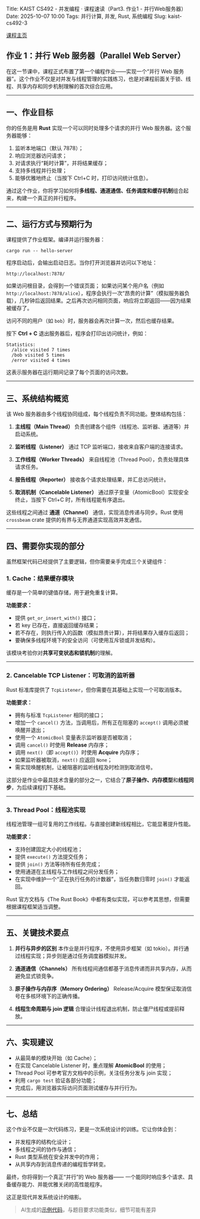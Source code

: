 Title: KAIST CS492 - 并发编程 · 课程速读（Part3. 作业1 - 并行Web服务器）
Date: 2025-10-07 10:00
Tags: 并行计算, 并发, Rust, 系统编程
Slug: kaist-cs492-3

[课程主页](https://github.com/kaist-cp/cs431)

## 作业 1：**并行 Web 服务器（Parallel Web Server）**

在这一节课中，课程正式布置了第一个编程作业——实现一个“并行 Web 服务器”。这个作业不仅是对并发与线程管理的实践练习，也是对课程前面关于锁、线程、共享内存和同步机制理解的首次综合应用。

---

## 一、作业目标

你的任务是用 **Rust** 实现一个可以同时处理多个请求的并行 Web 服务器。这个服务器能够：

1. 监听本地端口（默认 7878）；
2. 响应浏览器访问请求；
3. 对请求执行“耗时计算”，并将结果缓存；
4. 支持多线程并行处理；
5. 能够优雅地终止（当按下 Ctrl+C 时，打印访问统计信息）。

通过这个作业，你将学习如何将**多线程、通道通信、任务调度和缓存机制**组合起来，构建一个真正的并行程序。

---

## 二、运行方式与预期行为

课程提供了作业框架。编译并运行服务器：

```
cargo run -- hello-server
```

程序启动后，会输出启动日志。当你打开浏览器并访问以下地址：

```
http://localhost:7878/
```

如果访问根目录，会得到一个错误页面；
如果访问某个用户名（例如 `http://localhost:7878/alice`），程序会执行一次“昂贵的计算”（模拟服务器负载），几秒钟后返回结果。之后再次访问相同页面，响应将立即返回——因为结果被缓存了。

访问不同的用户（如 `bob`）时，服务器会再次计算一次，然后也缓存结果。

按下 **Ctrl + C** 退出服务器后，程序会打印出访问统计，例如：

```
Statistics:
  /alice visited 7 times
  /bob visited 5 times
  /error visited 4 times
```

这表示服务器在运行期间记录了每个页面的访问次数。

---

## 三、系统结构概览

该 Web 服务器由多个线程协同组成，每个线程负责不同功能。整体结构包括：

1. **主线程（Main Thread）**
   负责创建各个组件（线程池、监听器、通道等）并启动系统。

2. **监听线程（Listener）**
   通过 TCP 监听端口，接收来自客户端的连接请求。

3. **工作线程（Worker Threads）**
   来自线程池（Thread Pool），负责处理具体请求任务。

4. **报告线程（Reporter）**
   接收各个请求处理结果，并汇总访问统计。

5. **取消机制（Cancelable Listener）**
   通过原子变量（AtomicBool）实现安全终止，当按下 Ctrl+C 时，所有线程能有序退出。

这些线程之间通过 **通道（Channel）** 通信，实现消息传递与同步。Rust 使用 `crossbeam` crate 提供的有界与无界通道实现高效并发通信。

---

## 四、需要你实现的部分

虽然框架代码已经提供了主要逻辑，但你需要亲手完成三个关键组件：

### 1. Cache：结果缓存模块

缓存是一个简单的键值存储，用于避免重复计算。

**功能要求：**

* 提供 `get_or_insert_with()` 接口；
* 若 key 已存在，直接返回缓存结果；
* 若不存在，则执行传入的函数（模拟昂贵计算），并将结果存入缓存后返回；
* 要确保多线程环境下的安全访问（可使用互斥锁或并发结构）。

该模块考验你对**共享可变状态和锁机制**的理解。

---

### 2. Cancelable TCP Listener：可取消的监听器

Rust 标准库提供了 `TcpListener`，但你需要在其基础上实现一个可取消版本。

**功能要求：**

* 拥有与标准 `TcpListener` 相同的接口；
* 增加一个 `cancel()` 方法，当调用后，所有正在阻塞的 `accept()` 调用必须被唤醒并退出；
* 使用一个 `AtomicBool` 变量表示监听器是否被取消；
* 调用 `cancel()` 时使用 **Release** 内存序；
* 调用 `next()`（即 `accept()`）时使用 **Acquire** 内存序；
* 如果监听器被取消，`next()` 应返回 `None`；
* 需实现唤醒机制，让被阻塞的监听线程及时检测到取消信号。

这部分是作业中最具技术含量的部分之一，它结合了**原子操作、内存模型**和**线程同步**，为后续课程打下基础。

---

### 3. Thread Pool：线程池实现

线程池管理一组可复用的工作线程。与直接创建新线程相比，它能显著提升性能。

**功能要求：**

* 支持创建固定大小的线程池；
* 提供 `execute()` 方法提交任务；
* 提供 `join()` 方法等待所有任务完成；
* 使用通道在主线程与工作线程之间分发任务；
* 在实现中维护一个“正在执行任务的计数器”，当任务数归零时 `join()` 才能返回。

Rust 官方文档与《The Rust Book》中都有类似实现，可以参考其思想，但需要根据课程框架适当调整。

---

## 五、关键技术要点

1. **并行与异步的区别**
   本作业是并行程序，不使用异步框架（如 tokio）。并行通过线程实现；异步则是通过任务调度器模拟并发。

2. **通道通信（Channels）**
   所有线程间通信都基于消息传递而非共享内存，从而避免显式锁竞争。

3. **原子操作与内存序（Memory Ordering）**
   Release/Acquire 模型保证取消信号在多核环境下的正确传播。

4. **线程生命周期与 join 逻辑**
   合理设计线程退出机制，防止僵尸线程或提前释放。

---

## 六、实现建议

* 从最简单的模块开始（如 Cache）；
* 在实现 Cancelable Listener 时，重点理解 **AtomicBool** 的使用；
* Thread Pool 可参考官方文档中的示例，关注任务分发与 join 实现；
* 利用 `cargo test` 验证各部分功能；
* 完成后，用浏览器实际访问页面测试缓存与并行行为。

---

## 七、总结

这个作业不仅是一次代码练习，更是一次系统设计的训练。它让你体会到：

* 并发程序的结构化设计；
* 多线程之间的协作与通信；
* Rust 类型系统在安全并发中的作用；
* 从共享内存到消息传递的编程哲学转变。

最终，你将得到一个真正“并行”的 Web 服务器——
一个能同时响应多个请求、具备缓存能力、并能优雅关闭的高性能程序。

这正是现代并发系统设计的缩影。

> AI生成的[示例代码](https://github.com/Wizmann/KAIST-CS492/tree/main/hw01)，与题目要求功能类似，细节可能有差异
